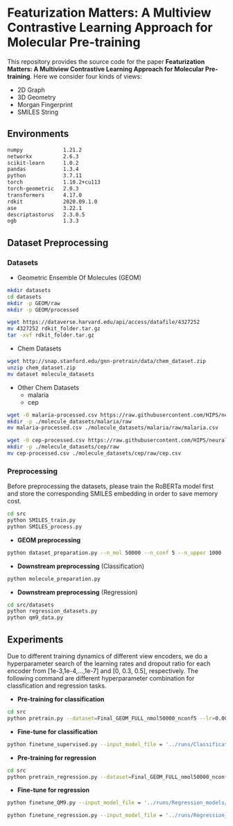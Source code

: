 # Featurization Matters: A Multiview Contrastive Learning Approach for Molecular Pre-training

This repository provides the source code for the paper **Featurization Matters: A Multiview Contrastive Learning Approach for Molecular Pre-training**. Here we consider four kinds of views:

- 2D Graph 
- 3D Geometry
- Morgan Fingerprint
- SMILES String



## Environments

```bash
numpy             1.21.2
networkx          2.6.3
scikit-learn      1.0.2
pandas            1.3.4
python            3.7.11
torch             1.10.2+cu113
torch-geometric   2.0.3
transformers      4.17.0
rdkit             2020.09.1.0
ase               3.22.1
descriptastorus   2.3.0.5
ogb               1.3.3
```



## Dataset Preprocessing

### Datasets

- Geometric Ensemble Of Molecules (GEOM)

```bash
mkdir datasets
cd datasets
mkdir -p GEOM/raw
mkdir -p GEOM/processed

wget https://dataverse.harvard.edu/api/access/datafile/4327252
mv 4327252 rdkit_folder.tar.gz
tar -xvf rdkit_folder.tar.gz
```

- Chem Datasets

```bash
wget http://snap.stanford.edu/gnn-pretrain/data/chem_dataset.zip
unzip chem_dataset.zip
mv dataset molecule_datasets
```

- Other Chem Datasets
  - malaria
  - cep

```bash
wget -O malaria-processed.csv https://raw.githubusercontent.com/HIPS/neural-fingerprint/master/data/2015-06-03-malaria/malaria-processed.csv
mkdir -p ./molecule_datasets/malaria/raw
mv malaria-processed.csv ./molecule_datasets/malaria/raw/malaria.csv

wget -O cep-processed.csv https://raw.githubusercontent.com/HIPS/neural-fingerprint/master/data/2015-06-02-cep-pce/cep-processed.csv
mkdir -p ./molecule_datasets/cep/raw
mv cep-processed.csv ./molecule_datasets/cep/raw/cep.csv
```



### Preprocessing

Before preprocessing the datasets, please train the RoBERTa model first and store the corresponding SMILES embedding in order to save memory cost.

```bash
cd src
python SMILES_train.py
python SMILES_process.py
```

- **GEOM preprocessing**

```bash
python dataset_preparation.py --n_mol 50000 --n_conf 5 --n_upper 1000
```

- **Downstream preprocessing** (Classification)

```bash
python molecule_preparation.py
```

- **Downstream preprocessing** (Regression)

```bash
cd src/datasets
python regression_datasets.py
python qm9_data.py
```



## Experiments
Due to different training dynamics of different view encoders, we do a hyperparameter search of the learning rates and dropout ratio for each encoder from [1e-3,1e-4,...,1e-7] and [0, 0.3, 0.5], respectively. The following command are different hyperparameter combination for classfication and regression tasks.

- **Pre-training for classification**

```bash
cd src
python pretrain.py --dataset=Final_GEOM_FULL_nmol50000_nconf5 --lr=0.0001 --gnn_lr_scale=1 --schnet_lr_scale=0.1 --fp_lr_scale=0.1 --mlp_lr_scale=10 --fuse_lr_scale=0.01 --dropout_ratio=0
```

- **Fine-tune for classification**

```bash
python finetune_supervised.py --input_model_file = '../runs/Classification_models/' --lr=0.0001 --gnn_lr_scale=1 --schnet_lr_scale=0.1 --fp_lr_scale=0.1 --mlp_lr_scale=10 --fuse_lr_scale=0.001 --dropout_ratio=0.5
```



- **Pre-training for regression**

```bash
cd src
python pretrain_regression.py --dataset=Final_GEOM_FULL_nmol50000_nconf5 --lr=0.001 --gnn_lr_scale=0.1 --schnet_lr_scale=0.1 --fp_lr_scale=0.1 --mlp_lr_scale=1 --fuse_lr_scale=0.1 --dropout_ratio=0
```

- **Fine-tune for regression**

```bash
python finetune_QM9.py --input_model_file = '../runs/Regression_models/' --lr=0.001 --gnn_lr_scale=0.1 --schnet_lr_scale=0.1 --fp_lr_scale=0.1 --mlp_lr_scale=1 --fuse_lr_scale=0.01 --dropout_ratio=0.5

python finetune_regression.py --input_model_file = '../runs/Regression_models/' --lr=0.001 --gnn_lr_scale=1 --schnet_lr_scale=0.1 --fp_lr_scale=0.1 --mlp_lr_scale=10 --fuse_lr_scale=0.01 --dropout_ratio=0.5
```


